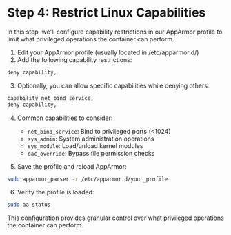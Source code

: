 # Step 4: Restrict Linux Capabilities

In this step, we'll configure capability restrictions in our AppArmor profile to limit what privileged operations the container can perform.

1. Edit your AppArmor profile (usually located in /etc/apparmor.d/)
2. Add the following capability restrictions:

```bash
deny capability,
```

3. Optionally, you can allow specific capabilities while denying others:

```bash
capability net_bind_service,
deny capability,
```

4. Common capabilities to consider:
   - `net_bind_service`: Bind to privileged ports (<1024)
   - `sys_admin`: System administration operations
   - `sys_module`: Load/unload kernel modules
   - `dac_override`: Bypass file permission checks

5. Save the profile and reload AppArmor:
```bash
sudo apparmor_parser -r /etc/apparmor.d/your_profile
```

6. Verify the profile is loaded:
```bash
sudo aa-status
```

This configuration provides granular control over what privileged operations the container can perform.
